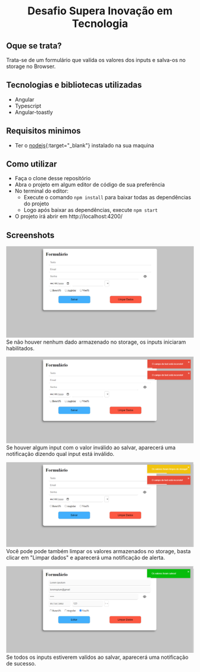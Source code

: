 <h1 align="center">Desafio Supera Inovação em Tecnologia</h1>

## Oque se trata?

Trata-se de um formulário que valída os valores dos inputs e salva-os no storage no Browser.

## Tecnologias e bibliotecas utilizadas

- Angular
- Typescript
- Angular-toastly

## Requisitos minimos

- Ter o [nodejs](https://nodejs.org/en/){:target="\_blank"} instalado na sua maquina

## Como utilizar

- Faça o clone desse repositório
- Abra o projeto em algum editor de código de sua preferência
- No terminal do editor:
  - Execute o comando `npm install` para baixar todas as dependências do projeto
  - Logo após baixar as dependências, execute `npm start`
- O projeto irá abrir em http://localhost:4200/

## Screenshots

![estado inicial](./screenshots/form1.PNG)
Se não houver nenhum dado armazenado no storage, os inputs iniciaram habilitados.

![notificação de erro](./screenshots/form2.PNG)
Se houver algum input com o valor inválido ao salvar, aparecerá uma notificação dizendo qual input está inválido.

![notificação de dados apagados](./screenshots/form3.PNG)
Você pode pode também limpar os valores armazenados no storage, basta clicar em "Limpar dados" e aparecerá uma notificação de alerta.

![notificação de sucesso](./screenshots/form4.PNG)
Se todos os inputs estiverem valídos ao salvar, aparecerá uma notificação de sucesso.
